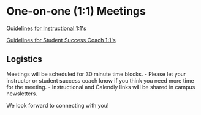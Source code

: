 # One-on-one (1:1) Meetings

[Guidelines for Instructional 1:1's](https://docs.google.com/document/d/1TzTanpHFF2m2SKHeemYS9gvU0hIU0isvy5uVDh_mtX4/edit)

[Guidelines for Student Success Coach 1:1's](https://docs.google.com/document/d/1jdh_dM2J2uoBHEbf9MaZdGjCqRFrPJ_xxLVuFSoPsNw/edit)

## Logistics

Meetings will be scheduled for 30 minute time blocks.
    - Please let your instructor or student success coach know if you think you need more time for the meeting.
    - Instructional and Calendly links will be shared in campus newsletters.

We look forward to connecting with you!

